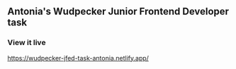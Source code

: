 ## Antonia's Wudpecker Junior Frontend Developer task


### View it live
https://wudpecker-jfed-task-antonia.netlify.app/
